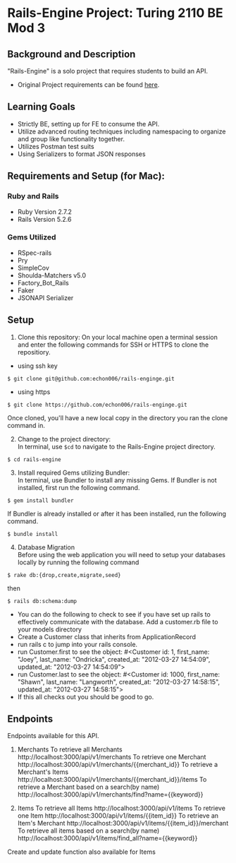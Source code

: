 # Rails-Engine Project: Turing 2110 BE Mod 3

## Background and Description

"Rails-Engine" is a solo project that requires students to build an API.
- Original Project requirements can be found [here](https://backend.turing.edu/module3/projects/rails_engine_lite/requirements).


## Learning Goals
- Strictly BE, setting up for FE to consume the API.
- Utilize advanced routing techniques including namespacing to organize and group like functionality together.
- Utilizes Postman test suits
- Using Serializers to format JSON responses

## Requirements and Setup (for Mac):

### Ruby and Rails
- Ruby Version 2.7.2
- Rails Version 5.2.6

### Gems Utilized
- RSpec-rails
- Pry
- SimpleCov
- Shoulda-Matchers v5.0
- Factory_Bot_Rails
- Faker
- JSONAPI Serializer

## Setup
1. Clone this repository:
On your local machine open a terminal session and enter the following commands for SSH or HTTPS to clone the repositiory.


- using ssh key <br>
```shell
$ git clone git@github.com:echon006/rails-enginge.git
```

- using https <br>
```shell
$ git clone https://github.com/echon006/rails-enginge.git
```

Once cloned, you'll have a new local copy in the directory you ran the clone command in.

2. Change to the project directory:<br>
In terminal, use `$cd` to navigate to the Rails-Engine project directory.

```shell
$ cd rails-engine
```

3. Install required Gems utilizing Bundler: <br>
In terminal, use Bundler to install any missing Gems. If Bundler is not installed, first run the following command.

```shell
$ gem install bundler
```

If Bundler is already installed or after it has been installed, run the following command.

```shell
$ bundle install
```


4. Database Migration<br>
Before using the web application you will need to setup your databases locally by running the following command

```shell
$ rake db:{drop,create,migrate,seed}
```
then
```shell
$ rails db:schema:dump
```
- You can do the following to check to see if you have set up rails to effectively communicate with the database.
Add a customer.rb file to your models directory
- Create a Customer class that inherits from ApplicationRecord
- run rails c to jump into your rails console.
- run Customer.first to see the object: #<Customer id: 1, first_name: "Joey", last_name: "Ondricka", created_at: "2012-03-27 14:54:09", updated_at: "2012-03-27 14:54:09">
- run Customer.last to see the object: #<Customer id: 1000, first_name: "Shawn", last_name: "Langworth", created_at: "2012-03-27 14:58:15", updated_at: "2012-03-27 14:58:15">
- If this all checks out you should be good to go.


## Endpoints
Endpoints available for this API.

1. Merchants
To retrieve all Merchants
http://localhost:3000/api/v1/merchants
To retrieve one Merchant
http://localhost:3000/api/v1/merchants/{{merchant_id}}
To retrieve a Merchant's Items
http://localhost:3000/api/v1/merchants/{{merchant_id}}/items
To retrieve a Merchant based on a search(by name)
http://localhost:3000/api/v1/merchants/find?name={{keyword}}


2. Items
To retrieve all Items
http://localhost:3000/api/v1/items
To retrieve one Item
http://localhost:3000/api/v1/items/{{item_id}}
To retrieve an Item's Merchant
http://localhost:3000/api/v1/items/{{item_id}}/merchant
To retrieve all items based on a search(by name)
http://localhost:3000/api/v1/items/find_all?name={{keyword}}

Create and update function also available for Items
